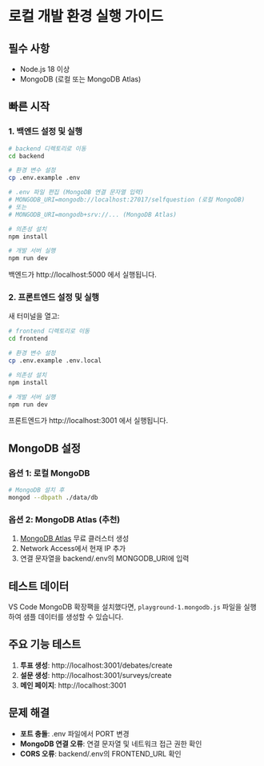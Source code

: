 # 로컬 개발 환경 실행 가이드

## 필수 사항
- Node.js 18 이상
- MongoDB (로컬 또는 MongoDB Atlas)

## 빠른 시작

### 1. 백엔드 설정 및 실행

```bash
# backend 디렉토리로 이동
cd backend

# 환경 변수 설정
cp .env.example .env

# .env 파일 편집 (MongoDB 연결 문자열 입력)
# MONGODB_URI=mongodb://localhost:27017/selfquestion (로컬 MongoDB)
# 또는
# MONGODB_URI=mongodb+srv://... (MongoDB Atlas)

# 의존성 설치
npm install

# 개발 서버 실행
npm run dev
```

백엔드가 http://localhost:5000 에서 실행됩니다.

### 2. 프론트엔드 설정 및 실행

새 터미널을 열고:

```bash
# frontend 디렉토리로 이동
cd frontend

# 환경 변수 설정
cp .env.example .env.local

# 의존성 설치
npm install

# 개발 서버 실행
npm run dev
```

프론트엔드가 http://localhost:3001 에서 실행됩니다.

## MongoDB 설정

### 옵션 1: 로컬 MongoDB
```bash
# MongoDB 설치 후
mongod --dbpath ./data/db
```

### 옵션 2: MongoDB Atlas (추천)
1. [MongoDB Atlas](https://www.mongodb.com/cloud/atlas) 무료 클러스터 생성
2. Network Access에서 현재 IP 추가
3. 연결 문자열을 backend/.env의 MONGODB_URI에 입력

## 테스트 데이터

VS Code MongoDB 확장팩을 설치했다면, `playground-1.mongodb.js` 파일을 실행하여 샘플 데이터를 생성할 수 있습니다.

## 주요 기능 테스트

1. **투표 생성**: http://localhost:3001/debates/create
2. **설문 생성**: http://localhost:3001/surveys/create
3. **메인 페이지**: http://localhost:3001

## 문제 해결

- **포트 충돌**: .env 파일에서 PORT 변경
- **MongoDB 연결 오류**: 연결 문자열 및 네트워크 접근 권한 확인
- **CORS 오류**: backend/.env의 FRONTEND_URL 확인